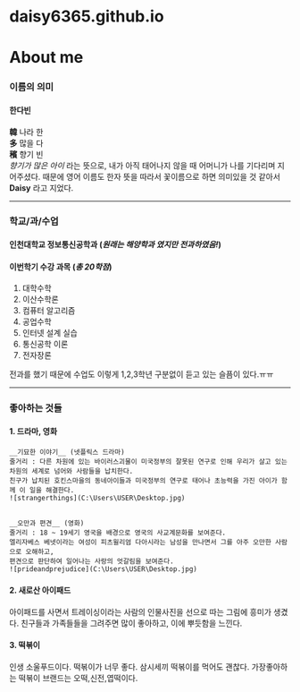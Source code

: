 # daisy6365.github.io

About me 
=== 

### 이름의 의미 

#### 한다빈 
 __韓__ 나라 한   
 __多__ 많을 다   
 __穦__ 향기 빈   
 _향기가 많은 아이_ 라는 뜻으로, 내가 아직 태어나지 않을 때 어머니가 나를 기다리며 지어주셨다.
때문에 영어 이름도 한자 뜻을 따라서 꽃이름으로 하면 의미있을 것 같아서 __Daisy__ 라고 지었다. 

--- 

### 학교/과/수업 
#### 인천대학교 정보통신공학과 (_원래는 해양학과 였지만 전과하였음!_) 
#### 이번학기 수강 과목 (_총 20학점_) 
1. 대학수학 
2. 이산수학론 
3. 컴퓨터 알고리즘 
4. 공업수학 
5. 인터넷 설계 실습 
6. 통신공학 이론 
7. 전자장론 

전과를 했기 때문에 수업도 이렇게 1,2,3학년 구분없이 듣고 있는 슬픔이 있다.ㅠㅠ 

---

### 좋아하는 것들 
#### 1. 드라마, 영화 
    __기묘한 이야기__ (넷플릭스 드라마) 
    줄거리 : 다른 차원에 있는 바이러스괴물이 미국정부의 잘못된 연구로 인해 우리가 살고 있는 차원의 세계로 넘어와 사람들을 납치한다.
    친구가 납치된 호킨스마을의 동네아이들과 미국정부의 연구로 태어나 초능력을 가진 아이가 함께 이 일을 해결한다.
    ![strangerthings](C:\Users\USER\Desktop.jpg)

    
    __오만과 편견__ (영화)
    줄거리 : 18 ~ 19세기 영국을 배경으로 영국의 사교계문화를 보여준다.
    엘리자베스 베넷이라는 여성이 피츠윌리엄 다아시라는 남성을 만나면서 그를 아주 오만한 사람으로 오해하고,
    편견으로 판단하여 일어나는 사랑의 엇갈림을 보여준다.
    ![prideandprejudice](C:\Users\USER\Desktop.jpg)
 
#### 2. 새로산 아이패드 
  아이패드를 사면서 트레이싱이라는 사람의 인물사진을 선으로 따는 그림에 흥미가 생겼다. 
  친구들과 가족들들을 그려주면 많이 좋아하고, 이에 뿌듯함을 느낀다. 
 
#### 3. 떡볶이 
 인생 소울푸드이다. 떡볶이가 너무 좋다. 삼시세끼 떡볶이를 먹어도 괜찮다. 가장좋아하는 떡볶이 브랜드는 오떡,신전,엽떡이다.

